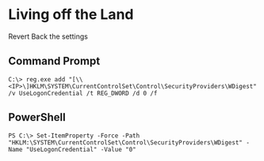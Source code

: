 # Living off the Land

Revert Back the settings

## Command Prompt

```
C:\> reg.exe add "[\\<IP>\]HKLM\SYSTEM\CurrentControlSet\Control\SecurityProviders\WDigest" /v UseLogonCredential /t REG_DWORD /d 0 /f
```

## PowerShell

```
PS C:\> Set-ItemProperty -Force -Path "HKLM:\SYSTEM\CurrentControlSet\Control\SecurityProviders\WDigest" -Name "UseLogonCredential" -Value "0"
```